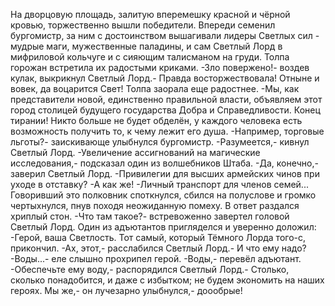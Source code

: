   На дворцовую площадь, залитую вперемешку красной и чёрной кровью, торжественно вышли победители. Впереди семенил бургомистр, за ним с достоинством вышагивали лидеры Светлых сил - мудрые маги, мужественные паладины, и сам Светлый Лорд в мифриловой кольчуге и с сияющим талисманом на груди. Толпа горожан встретила их радостыми криками.
-Зло повержено!- воздев кулак, выкрикнул Светлый Лорд.- Правда восторжествовала! Отныне и вовек, да воцарится Свет!
Толпа заорала еще радостнее.
-Мы, как представители новой, единственно правильной власти, объявляем этот город столицей будущего государства Добра и Справедливости. Конец тирании! Никто больше не будет обделён, у каждого человека есть возможность получить то, к чему лежит его душа.
-Например, торговые льготы?- заискивающе улыбнулся бургомистр.
-Разумеется,- кивнул Светлый Лорд.
-Увеличение ассигнований на магические исследования,- подсказал один из волшебников Штаба.
-Да, конечно,- заверил Светлый Лорд.
-Привилегии для высших армейских чинов при уходе в отставку?
-А как же!
-Личный транспорт для членов семей...
Говоривший это полковник споткнулся, сбился на полуслове и громко чертыхнулся, пнув походя неожиданную помеху. В ответ раздался хриплый стон.
-Что там такое?- встревоженно завертел головой Светлый Лорд.
Один из адъютантов пригляделся и уверенно доложил:
-Герой, ваша Светлость. Тот самый, который Тёмного Лорда того-с, прикончил.
-Ах, этот,- расслабился Светлый Лорд.- И что ему надо?
-Воды...- еле слышно прохрипел герой.
-Воды,- перевёл адъютант.
-Обеспечьте ему воду,- распорядился Светлый Лорд.- Столько, сколько понадобится, и даже с избытком; не будем экономить на наших героях. Мы же,- он лучезарно улыбнулся,- доообрые!      